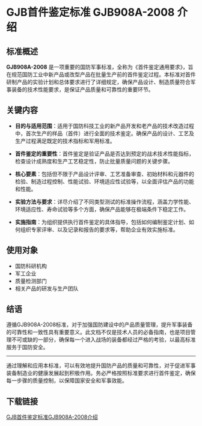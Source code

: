 # GJB首件鉴定标准 GJB908A-2008 介绍

## 标准概述

**GJB908A-2008** 是一项重要的国防军事标准，全称为《首件鉴定通用要求》，旨在规范国防工业中新产品或改型产品在批量生产前的首件鉴定过程。本标准对首件研制产品的实验计划和总体要求进行了详细规定，确保产品设计、制造质量符合军事装备的技术性能要求，是保证产品质量和可靠性的重要环节。

## 关键内容

- **目的与适用范围**：适用于国防科技工业的新产品开发和老产品的技术改造过程中，首次生产的样品（首件）进行全面的技术鉴定。确保产品的设计、工艺及生产过程满足既定的技术指标和军用标准。

- **首件鉴定的重要性**：首件鉴定是验证产品是否达到预定的战术技术性能指标，检查设计成熟度和生产工艺稳定性，防止批量质量问题的关键步骤。

- **核心要素**：包括但不限于产品设计评审、工艺准备审查、初始材料和元器件的检验、制造过程控制、性能试验、环境适应性试验等，以全面评估产品的功能和性能。

- **实验方法与要求**：详尽介绍了不同类型测试的标准操作流程，涵盖力学性能、环境适应性、寿命试验等多个方面，确保产品能够在极端条件下稳定工作。

- **实施指南**：为组织提供执行首件鉴定的具体指导，包括如何编制鉴定计划、如何组织专家评审、以及记录和报告的要求等，帮助企业有效实施标准。

## 使用对象

- 国防科研机构
- 军工企业
- 质量检测部门
- 相关产品的研发与生产团队

## 结语

遵循GJB908A-2008标准，对于加强国防建设中的产品质量管理，提升军事装备的可靠性和一致性具有重要意义。此文档不仅是技术人员的必备指南，也是项目管理不可或缺的一部分，确保每一个进入战场的装备都经过严格的考验，以最高标准服务于国防安全。

---

通过理解和应用本标准，可以有效地提升国防产品的质量和可靠性，对于促进军事装备制造业的健康发展起到积极作用。务必严格按照标准要求进行首件鉴定，确保每一步骤的质量控制，以保障国家安全和军事效能。

## 下载链接

[GJB首件鉴定标准GJB908A-2008介绍](https://pan.quark.cn/s/f2b99cc77a2f)
